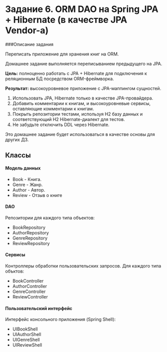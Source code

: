 # Задание 6. ORM DAO на Spring JPA + Hibernate (в качестве JPA Vendor-a)
###Описание задания

Переписать приложение для хранения книг на ORM.

Домашнее задание выполняется переписыванием предыдущего на JPA.

**Цель:** полноценно работать с JPA + Hibernate для подключения к реляционным БД посредством ORM-фреймворка.

**Результат:** высокоуровневое приложение с JPA-маппингом сущностей.

1. Использовать JPA, Hibernate только в качестве JPA-провайдера.
2. Добавить комментарии к книгам, и высокоуровневые сервисы, оставляющие комментарии к книгам.
3. Покрыть репозитории тестами, используя H2 базу данных и соответствующий H2 Hibernate-диалект для тестов.
4. Не забудьте отключить DDL через Hibernate.

Это домашнее задание будет использоваться в качестве основы для других ДЗ.

## Классы
#### Модель данных
* Book - Книга.
* Genre - Жанр.
* Author - Автор. 
* Review - Отзыв о книге
 #### DAO
 Репозитории для каждого типа объектов:
* BookRepository
* AuthorRepository
* GenreRepository
* ReviewRepository
 #### Сервисы
 Контроллеры обработки пользовательских запросов. Для каждого типа объктов:
* BookController
* AuthorController
* GenreController
* ReviewController
#### Пользовательский интерфейс
Интерфейс консольного приложения (Spring Shell):
* UIBookShell
* UIAuthorShell
* UIGenreShell
* UIReviewShell